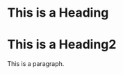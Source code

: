 <!DOCTYPE html>
<html>
<head>
<title>My Webpage </title>
</head>
<body>

<h1>This is a Heading</h1>
<h1> This is a Heading2 </h1>
<p>This is a paragraph.</p>

</body>
</html>


